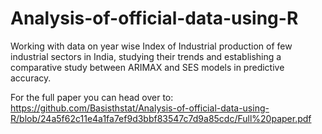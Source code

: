 # Analysis-of-official-data-using-R
Working with data on year wise Index of Industrial production of few industrial sectors in India, studying their trends and establishing a comparative study between ARIMAX and SES models in predictive accuracy.

For the full paper you can head over to: https://github.com/Basisthstat/Analysis-of-official-data-using-R/blob/24a5f62c11e4a1fa7ef9d3bbf83547c7d9a85cdc/Full%20paper.pdf
